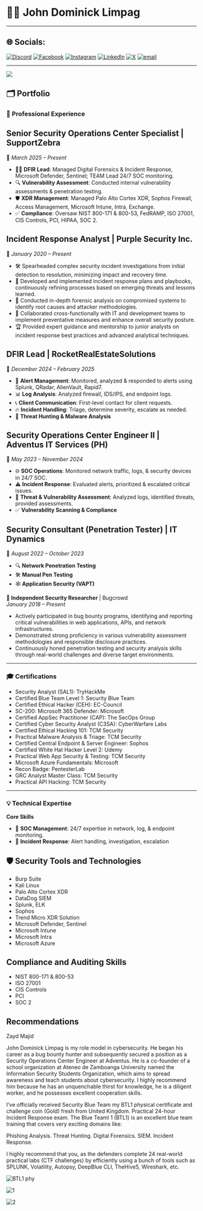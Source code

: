 # 👨‍💻 John Dominick Limpag

---

## 🌐 Socials:
[![Discord](https://img.shields.io/badge/Discord-%237289DA.svg?logo=discord&logoColor=white)](https://discord.gg/acherm4n) [![Facebook](https://img.shields.io/badge/Facebook-%231877F2.svg?logo=Facebook&logoColor=white)](https://facebook.com/Acherm4n) [![Instagram](https://img.shields.io/badge/Instagram-%23E4405F.svg?logo=Instagram&logoColor=white)](https://instagram.com/johndominick.lmpg) [![LinkedIn](https://img.shields.io/badge/LinkedIn-%230077B5.svg?logo=linkedin&logoColor=white)](https://linkedin.com/in/john-dominick-limpag-390a12264) [![X](https://img.shields.io/badge/X-black.svg?logo=X&logoColor=white)](https://x.com/jdlemps) [![email](https://img.shields.io/badge/Email-D14836?logo=gmail&logoColor=white)](mailto:johndominicklimpag@gmail.com) 

---
[![](https://visitcount.itsvg.in/api?id=Acherm4n&icon=0&color=0)](https://visitcount.itsvg.in)

<!-- Proudly created with GPRM ( https://gprm.itsvg.in ) -->

## 🗂️ Portfolio

### 💼 Professional Experience

## **Senior Security Operations Center Specialist | SupportZebra**  
📅 *March 2025 – Present*  

- 🕵️‍♂️ **DFIR Lead**: Managed Digital Forensics & Incident Response, Microsoft Defender, Sentinel; TEAM Lead 24/7 SOC monitoring.  
- 🔍 **Vulnerability Assessment**: Conducted internal vulnerability assessments & penetration testing.  
- 🛡️ **XDR Management**: Managed Palo Alto Cortex XDR, Sophos Firewall, Access Management, Microsoft Intune, Intra, Exchange.  
- ✅ **Compliance**: Oversaw NIST 800-171 & 800-53, FedRAMP, ISO 27001, CIS Controls, PCI, HIPAA, SOC 2.  

## **Incident Response Analyst | Purple Security Inc.**  
📅 *January 2020 – Present*  

- 🛠️ Spearheaded complex security incident investigations from initial detection to resolution, minimizing impact and recovery time.  
- 📜 Developed and implemented incident response plans and playbooks, continuously refining processes based on emerging threats and lessons learned.  
- 🔎 Conducted in-depth forensic analysis on compromised systems to identify root causes and attacker methodologies.  
- 🤝 Collaborated cross-functionally with IT and development teams to implement preventative measures and enhance overall security posture.  
- 🏆 Provided expert guidance and mentorship to junior analysts on incident response best practices and advanced analytical techniques.  

## **DFIR Lead | RocketRealEstateSolutions**  
📅 *December 2024 – February 2025*  

- 🚨 **Alert Management**: Monitored, analyzed & responded to alerts using Splunk, QRadar, AlienVault, Rapid7.  
- 📊 **Log Analysis**: Analyzed firewall, IDS/IPS, and endpoint logs.  
- 📞 **Client Communication**: First-level contact for client requests.  
- 🔥 **Incident Handling**: Triage, determine severity, escalate as needed.  
- 🎯 **Threat Hunting & Malware Analysis**  

## **Security Operations Center Engineer II | Adventus IT Services (PH)**  
📅 *May 2023 – November 2024*  

- 🌐 **SOC Operations**: Monitored network traffic, logs, & security devices in 24/7 SOC.  
- ⚠️ **Incident Response**: Evaluated alerts, prioritized & escalated critical issues.  
- 🔎 **Threat & Vulnerability Assessment**: Analyzed logs, identified threats, provided assessments.  
- ✅ **Vulnerability Scanning & Compliance**  

## **Security Consultant (Penetration Tester) | IT Dynamics**  
📅 *August 2022 – October 2023*  

- 🔍 **Network Penetration Testing**  
- 🛠️ **Manual Pen Testing**  
- 🕸️ **Application Security (VAPT)** 

**🔬 Independent Security Researcher** | Bugcrowd   
_January 2018 – Present_
- Actively participated in bug bounty programs, identifying and reporting critical vulnerabilities in web applications, APIs, and network infrastructures.
- Demonstrated strong proficiency in various vulnerability assessment methodologies and responsible disclosure practices.
- Continuously honed penetration testing and security analysis skills through real-world challenges and diverse target environments.

---

### 🎓 Certifications

- Security Analyst (SAL1): TryHackMe
- Certified Blue Team Level 1: Security Blue Team
- Certified Ethical Hacker (CEH): EC-Council
- SC-200: Microsoft 365 Defender: Microsoft
- Certified AppSec Practitioner (CAP): The SecOps Group
- Certified Cyber Security Analyst (C3SA): CyberWarfare Labs
- Certified Ethical Hacking 101: TCM Security
- Practical Malware Analysis & Triage: TCM Security
- Certified Central Endpoint & Server Engineer: Sophos
- Certified White Hat Hacker Level 2: Udemy
- Practical Web App Security & Testing: TCM Security
- Microsoft Azure Fundamentals: Microsoft
- Recon Badge: PentesterLab
- GRC Analyst Master Class: TCM Security
- Practical API Hacking: TCM Security

---

### 💡 Technical Expertise

**Core Skills**

- 🏢 **SOC Management**: 24/7 expertise in network, log, & endpoint monitoring.
- 🚨 **Incident Response**: Alert handling, investigation, escalation

## 🛡️ Security Tools and Technologies
- Burp Suite
- Kali Linux
- Palo Alto Cortex XDR
- DataDog SIEM
- Splunk, ELK
- Sophos
- Trend Micro XDR Solution
- Microsoft Defender, Sentinel
- Microsoft Intune
- Microsoft Intra
- Microsoft Azure

##  Compliance and Auditing Skills
- NIST 800-171 & 800-53
- ISO 27001
- CIS Controls
- PCI
- SOC 2

##  Recommendations
Zayd Majid

John Dominick Limpag is my role model in cybersecurity. He began his career as a bug bounty hunter and subsequently secured a position as a Security Operations Center Engineer at Adventus. He is a co-founder of a school organization at Ateneo de Zamboanga University named the Information Security Students Organization, which aims to spread awareness and teach students about cybersecurity. I highly recommend him because he has an unquenchable thirst for knowledge, he is a diligent worker, and he possesses excellent cooperation skills.


I’ve officially received Security Blue Team  my BTL1 physical certificate and challenge coin (Gold) fresh from United Kingdom.
Practical 24-hour Incident Response exam.
The Blue Teaml 1 (BTL1) is an excellent blue team training that covers very exciting domains like:

Phishing Analysis.
Threat Hunting.
Digital Forensics.
SIEM.
Incident Response.

I highly recommend that you, as the defenders complete 24 real-world practical labs (CTF challenges) by efficiently using a bunch of tools such as SPLUNK, Volatility, Autopsy, DeepBlue CLI, TheHive5, Wireshark, etc.

![BTL1 phy](https://github.com/user-attachments/assets/9eb95066-5ba1-418b-a788-da7999f88649)

![1](https://github.com/user-attachments/assets/0a1ea2d0-a6d4-4eda-aa09-55a4d1909244)

![2](https://github.com/user-attachments/assets/91c24ea8-c4c0-4561-82d6-709b08768d8c)
